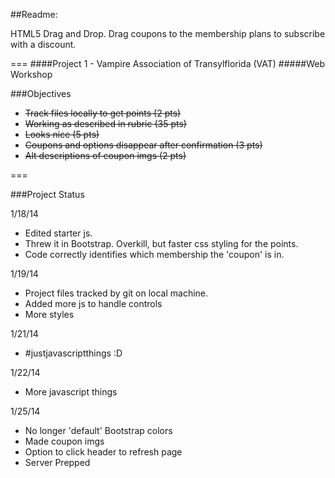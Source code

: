 ##Readme:

HTML5 Drag and Drop. Drag coupons to the membership plans to subscribe with a discount.


===
####Project 1 - Vampire Association of Transylflorida (VAT)
#####Web Workshop

###Objectives

- ~~Track files locally to get points (2 pts)~~
- ~~Working as described in rubric (35 pts)~~
- ~~Looks nice (5 pts)~~
- ~~Coupons and options disappear after confirmation (3 pts)~~
- ~~Alt descriptions of coupon imgs (2 pts)~~

===

###Project Status

1/18/14
- Edited starter js.
- Threw it in Bootstrap. Overkill, but faster css styling for the points.
- Code correctly identifies which membership the 'coupon' is in.

1/19/14
- Project files tracked by git on local machine.
- Added more js to handle controls
- More styles

1/21/14
- #justjavascriptthings :D

1/22/14
- More javascript things

1/25/14
- No longer 'default' Bootstrap colors
- Made coupon imgs
- Option to click header to refresh page
- Server Prepped

